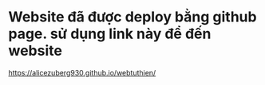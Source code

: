 # Website đã được deploy bằng github page. sử dụng link này để đến website
https://alicezuberg930.github.io/webtuthien/
